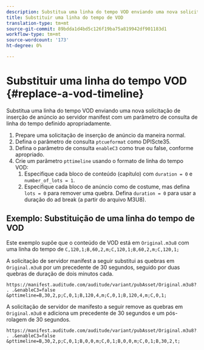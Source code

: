 ```yaml
---
description: Substitua uma linha do tempo VOD enviando uma nova solicitação de inserção de anúncio ao servidor manifest com um parâmetro de consulta de linha do tempo definido apropriadamente.
title: Substituir uma linha do tempo de VOD
translation-type: tm+mt
source-git-commit: 89bdda1d4bd5c126f19ba75a819942df901183d1
workflow-type: tm+mt
source-wordcount: '173'
ht-degree: 0%

---
```



# Substituir uma linha do tempo VOD {#replace-a-vod-timeline}

Substitua uma linha do tempo VOD enviando uma nova solicitação de inserção de anúncio ao servidor manifest com um parâmetro de consulta de linha do tempo definido apropriadamente.

1. Prepare uma solicitação de inserção de anúncio da maneira normal.
1. Defina o parâmetro de consulta `ptcueformat` como DPIScte35.
1. Defina o parâmetro de consulta `enableC3` como true ou false, conforme apropriado.
1. Crie um parâmetro `pttimeline` usando o formato de linha do tempo VOD:
   1. Especifique cada bloco de conteúdo (capítulo) com `duration = 0` e `number_of_lots = 1`.
   1. Especifique cada bloco de anúncio como de costume, mas defina `lots = 0` para remover uma quebra. Defina `duration = 0` para usar a duração do ad break (a partir do arquivo M3U8).

## Exemplo: Substituição de uma linha do tempo de VOD

Este exemplo supõe que o conteúdo de VOD está em `Original.m3u8` com uma linha do tempo de `C,120,1;B,60,2,m;C,120,1;B,60,2,m;C,120,1;`

A solicitação de servidor manifest a seguir substitui as quebras em `Original.m3u8` por um precedente de 30 segundos, seguido por duas quebras de duração de dois minutos cada.

```
https://manifest.auditude.com/auditude/variant/pubAsset/Original.m3u8?. . .&enableC3=false 
&pttimeline=B,30,2,p;C,0,1;B,120,4,m;C,0,1;B,120,4,m;C,0,1;
```

A solicitação de servidor de manifesto a seguir remove as quebras em `Original.m3u8` e adiciona um precedente de 30 segundos e um pós-rolagem de 30 segundos.

```
https://manifest.auditude.com/auditude/variant/pubAsset/Original.m3u8?. . .&enableC3=false 
&pttimeline=B,30,2,p;C,0,1;B,0,0,m;C,0,1;B,0,0,m;C,0,1;B,30,2,t;
```
